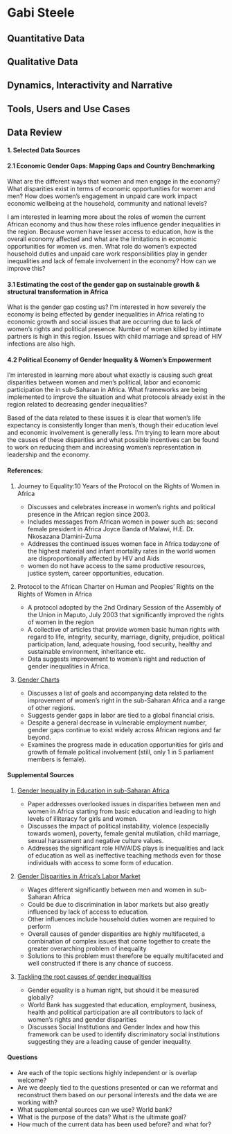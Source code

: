 # Gabi Steele

## Quantitative Data

## Qualitative Data

## Dynamics, Interactivity and Narrative

## Tools, Users and Use Cases


## Data Review

#### 1. Selected Data Sources

#### 2.1 Economic Gender Gaps: Mapping Gaps and Country Benchmarking

What are the different ways that women and men engage in the economy?
What disparities exist in terms of economic opportunities for women and men?
How does women’s engagement in unpaid care work impact economic wellbeing at the household, community and national levels?

I am interested in learning more about the roles of women the current African economy and thus how these roles influence gender inequalities in the region. Because women have lesser access to education, how is the overall economy affected and what are the limitations in economic opportunities for women vs. men. What role do women’s expected household duties and unpaid care work responsibilities play in gender inequalities and lack of female involvement in the economy? How can we improve this?

#### 3.1 Estimating the cost of the gender gap on sustainable growth & structural transformation in Africa

What is the gender gap costing us? I’m interested in how severely the economy is being effected by gender inequalities in Africa relating to economic growth and social issues that are occurring due to lack of women’s rights and political presence. Number of women killed by intimate partners is high in this region. Issues with child marriage and spread of HIV infections are also high. 


#### 4.2 Political Economy of Gender Inequality & Women’s Empowerment

I’m interested in learning more about what exactly is causing such great disparities between women and men’s political, labor and economic participation the in sub-Saharan in Africa. What frameworks are being implemented to improve the situation and what protocols already exist in the region related to decreasing gender inequalities? 

Based of the data related to these issues it is clear that women’s life expectancy is consistently longer than men’s, though their education level and economic involvement is generally less. I’m trying to learn more about the causes of these disparities and what possible incentives can be found to work on reducing them and increasing women’s representation in leadership and the economy.

#### References:

1. Journey to Equality:10 Years of the Protocol on the Rights of Women in Africa
    * Discusses and celebrates increase in women’s rights and political presence in the African region since 2003.
    * Includes messages from African women in power such as: second female president in Africa Joyce Banda of Malawi, H.E. Dr. Nkosazana Dlamini-Zuma
    * Addresses the continued issues women face in Africa today:one of the highest material and infant mortality rates in the world women are disproportionally affected by HIV and Aids
    * women do not have access to the same productive resources, justice system, career opportunities, education.

2. Protocol to the African Charter on Human and Peoples’ Rights on the Rights of Women in Africa
    * A protocol adopted by the 2nd Ordinary Session of the Assembly of the Union in Maputo, July 2003 that significantly improved the rights of women in the region
    * A collective of articles that provide women basic human rights with regard to life, integrity, security, marriage, dignity, prejudice, political participation, land, adequate housing, food security, healthy and sustainable environment, inheritance etc.
    * Data suggests improvement to women’s right and reduction of gender inequalities in Africa.

3. [Gender Charts](http://www.unwomen.org/~/media/7107C11333C046D8BBD0BE6BA5FD251A.ashx)
    * Discusses a list of goals and accompanying data related to the improvement of women’s right in the sub-Saharan Africa and a range of other regions.
    * Suggests gender gaps in labor are tied to a global financial crisis.
    * Despite a general decrease in vulnerable employment number, gender gaps continue to exist widely across African regions and far beyond.
    * Examines the progress made in education opportunities for girls and growth of female political involvement (still, only 1 in 5 parliament members is female).

#### Supplemental Sources

1. [Gender Inequality in Education in sub-Saharan Africa](http://www.academia.edu/6037312/Gender_Inequality_in_Education_in_sub-_Saharan_Africa) 
    * Paper addresses overlooked issues in disparities between men and women in Africa starting from basic education and leading to high levels of illiteracy for girls and women.
    * Discusses the impact of political instability, violence (especially towards women), poverty, female genital mutilation, child marriage, sexual harassment and negative culture values.
    * Addresses the significant role HIV/AIDS plays is inequalities and lack of education as well as ineffective teaching methods even for those individuals with access to some form of education.


2. [Gender Disparities in Africa’s Labor Market](http://elibrary.worldbank.org/doi/book/10.1596/978-0-8213-8066-6) 
    * Wages different significantly between men and women in sub-Saharan Africa
    * Could be due to discrimination in labor markets but also greatly influenced by lack of access to education.
    * Other influences include household duties women are required to perform
    * Overall causes of gender disparities are highly multifaceted, a combination of complex issues that come together to create the greater overarching problem of inequality
    * Solutions to this problem must therefore be equally multifaceted and well constructed if there is any chance of success. 

3. [Tackling the root causes of gender inequalities](www.worldwewant2015.org/file/287499/download/311690) 
    * Gender equality is a human right, but should it be measured globally?
    * World Bank has suggested that education, employment, business, health and political participation are all contributors to lack of women’s rights and gender disparities
    * Discusses Social Institutions and Gender Index and how this framework can be used to identify discriminatory social institutions suggesting they are a leading cause of gender inequality.

#### Questions

* Are each of the topic sections highly independent or is overlap welcome?
* Are we deeply tied to the questions presented or can we reformat and reconstruct them based on our personal interests and the data we are working with?
* What supplemental sources can we use? World bank?
* What is the purpose of the data? What is the ultimate goal?
* How much of the current data has been used before? and what for?
